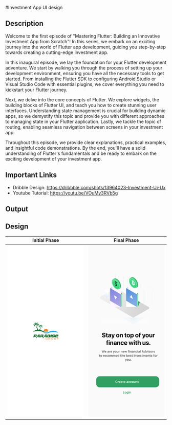 #Investment App UI design

## Description

Welcome to the first episode of "Mastering Flutter: Building an Innovative Investment App from Scratch"! In this series, we embark on an exciting journey into the world of Flutter app development, guiding you step-by-step towards creating a cutting-edge investment app.

In this inaugural episode, we lay the foundation for your Flutter development adventure. We start by walking you through the process of setting up your development environment, ensuring you have all the necessary tools to get started. From installing the Flutter SDK to configuring Android Studio or Visual Studio Code with essential plugins, we cover everything you need to kickstart your Flutter journey.

Next, we delve into the core concepts of Flutter. We explore widgets, the building blocks of Flutter UI, and teach you how to create stunning user interfaces. Understanding state management is crucial for building dynamic apps, so we demystify this topic and provide you with different approaches to managing state in your Flutter application. Lastly, we tackle the topic of routing, enabling seamless navigation between screens in your investment app.

Throughout this episode, we provide clear explanations, practical examples, and insightful code demonstrations. By the end, you'll have a solid understanding of Flutter's fundamentals and be ready to embark on the exciting development of your investment app.

## Important Links
* Dribble Design: https://dribbble.com/shots/13964023-Investment-Ui-Ux
* Youtube Tutorial: https://youtu.be/VOuMy3RVb5g

## Output


## Design

| Initial Phase                                                      | Final Phase                                                             |
|--------------------------------------------------------------------|-------------------------------------------------------------------------|
| ![Splash Screen](./assets/github/splashScreen.png "Splash Screen") | ![Splash Screen](./assets/github/authLanding.png "Auth Landing Screen") |
